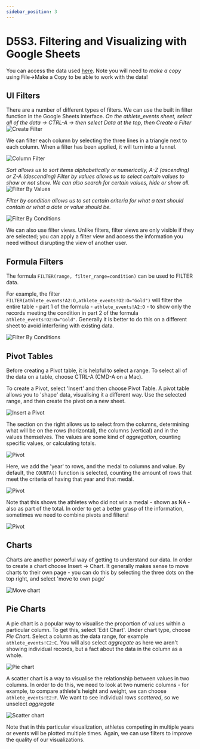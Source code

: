```yaml
---
sidebar_position: 3
---
```


# D5S3. Filtering and Visualizing with Google Sheets

You can access the data used [here](https://docs.google.com/spreadsheets/d/1bsy6bM7p-69rjkkaiKfjlW2LtuuqOUoTAlmox09ymIM/edit?usp=sharing). Note you will need to *make a copy* using File->Make a Copy to be able to work with the data!

## UI Filters

There are a number of different types of filters. We can use the built in filter function in the Google Sheets interface. 
*On the athlete_events sheet, select all of the data -> CTRL-A -> then select Data at the top, then Create a Filter*
<img
    src="/img/sheets/create_filter.png"
    alt="Create Filter"
/>

We can filter each column by selecting the three lines in a triangle next to each column.
When a filter has been applied, it will turn into a funnel.

<img
    src="/img/sheets/column_filter.png"
    alt="Column Filter"
/>


*Sort allows us to sort items alphabetically or numerically, A-Z (ascending) or Z-A (descending)*
*Filter by values allows us to select certain values to show or not show. We can also search for certain values, hide or show all.*
<img
    src="/img/sheets/filter1.png"
    alt="Filter By Values"
/>

*Filter by condition allows us to set certain criteria for what a text should contain or what a date or value should be.*

<img
    src="/img/sheets/filter2.png"
    alt="Filter By Conditions"
/>

We can also use filter views. Unlike filters, filter views are only visible if they are selected; you can apply a filter view and access the information you need without disrupting the view of another user.

## Formula Filters

The formula `FILTER(range, filter_range=condition)` can be used to FILTER data.

For example, the filter `FILTER(athlete_events!A2:O,athlete_events!O2:O="Gold")` will filter the entire table - part 1 of the formula - `athlete_events!A2:O` - to show only the records meeting the condition in part 2 of the formula `athlete_events!O2:O="Gold"`. Generally it is better to do this on a different sheet to avoid interfering with existing data.

<img
    src="/img/sheets/filter2.png"
    alt="Filter By Conditions"
/>

## Pivot Tables

Before creating a Pivot table, it is helpful to select a range. To select all of the data on a table, choose CTRL-A (CMD-A on a Mac).

To create a Pivot, select 'Insert' and then choose Pivot Table. A pivot table allows you to 'shape' data, visualising it a different way. Use the selected range, and then create the pivot on a new sheet.

<img
    src="/img/sheets/insert_pivot.png"
    alt="Insert a Pivot"
/>

The section on the right allows us to select from the columns, determining what will be on the rows (horizontal), the columns (vertical) and in the values themselves. The values are some kind of *aggregation*, counting specific values, or calculating totals.

<img
    src="/img/sheets/pivot1.png"
    alt="Pivot"
/>

Here, we add the 'year' to rows, and the medal to columns and value. By default, the `COUNTA()` function is selected, counting the amount of rows that meet the criteria of having that year and that medal.

<img
    src="/img/sheets/pivot2.png"
    alt="Pivot"
/>

Note that this shows the athletes who did not win a medal - shown as NA - also as part of the total. In order to get a better grasp of the information, sometimes we need to combine pivots and filters!


<img
    src="/img/sheets/pivot3.png"
    alt="Pivot"
/>

## Charts

Charts are another powerful way of getting to understand our data. In order to create a chart choose Insert -> Chart. It generally makes sense to move charts to their own page - you can do this by selecting the three dots on the top right, and select 'move to own page'

<img
    src="/img/sheets/move_chart.png"
    alt="Move chart"
/>

## Pie Charts

A pie chart is a popular way to visualise the proportion of values within a particular column. To get this, select 'Edit Chart'. Under chart type, choose *Pie Chart*. Select a column as the data range, for example `athlete_events!C2:C`. You will also select *aggregate* as here we aren't showing individual records, but a fact about the data in the column as a whole.

<img
    src="/img/sheets/pie_chart_setup.png"
    alt="Pie chart"
/>

A scatter chart is a way to visualise the relationship between values in two columns. In order to do this, we need to look at two numeric columns - for example, to compare athlete's height and weight, we can choose `athlete_events!E2:F`. We want to see individual rows *scattered*, so we unselect *aggregate*

<img
    src="/img/sheets/scatter_chart_setup.png"
    alt="Scatter chart"
/>

Note that in this particular visualization, athletes competing in multiple years or events will be plotted multiple times. Again, we can use filters to improve the quality of our visualizations.
